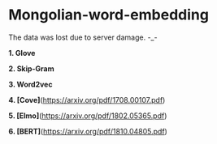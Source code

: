 # Mongolian-word-embedding

The data was lost due to server damage. -_-


__1. Glove__

__2. Skip-Gram__

__3. Word2vec__

__4. [Cove]__(https://arxiv.org/pdf/1708.00107.pdf)

__5. [Elmo]__(https://arxiv.org/pdf/1802.05365.pdf)

__6. [BERT]__(https://arxiv.org/pdf/1810.04805.pdf)
